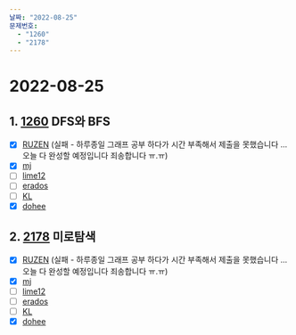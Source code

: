 ```yaml
---
날짜: "2022-08-25"
문제번호: 
  - "1260"
  - "2178"
---
```


# 2022-08-25

## 1. [1260](https://www.acmicpc.net/problem/1260) DFS와 BFS

- [X] [RUZEN](./1260_RUZEN.md) (실패 - 하루종일 그래프 공부 하다가 시간 부족해서 제출을 못했습니다 ... 오늘 다 완성할 예정입니다 죄송합니다 ㅠ.ㅠ)
- [X] [mj](./1260_mj.md)
- [ ] [lime12](./1260_lime12.md)
- [ ] [erados](./1260_erados.md)
- [ ] [KL](./1260_KL.md)
- [X] [dohee](./1260_dohee.md)

## 2. [2178](https://www.acmicpc.net/problem/2178) 미로탐색

- [X] [RUZEN](./2178_RUZEN.md) (실패 - 하루종일 그래프 공부 하다가 시간 부족해서 제출을 못했습니다 ... 오늘 다 완성할 예정입니다 죄송합니다 ㅠ.ㅠ)
- [X] [mj](./2178_mj.md)
- [ ] [lime12](./2178_lime12.md)
- [ ] [erados](./2178_erados.md)
- [ ] [KL](./2178_KL.md)
- [X] [dohee](./2178_dohee.md)